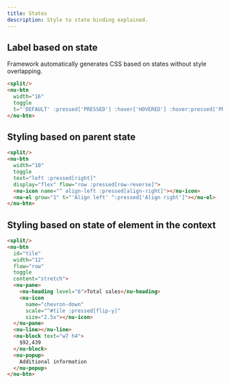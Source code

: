 ```yaml
---
title: States
description: Style to state binding explained.
---
```


## Label based on state

Framework automatically generates CSS based on states without style overlapping.

```html
<split/>
<nu-btn
  width="16"
  toggle
  t="'DEFAULT' :pressed['PRESSED'] :hover['HOVERED'] :hover:pressed['PRESSED & HOVERED']">
</nu-btn>
```

## Styling based on parent state

```html
<split/>
<nu-btn
  width="10"
  toggle
  text="left :pressed[right]"
  display="flex" flow="row :pressed[row-reverse]">
  <nu-icon name="^ align-left :pressed[align-right]"></nu-icon>
  <nu-el grow="1" t="'Align left' ^:pressed['Align right']"></nu-el>
</nu-btn>
```

## Styling based on state of element in the context

```html
<split/>
<nu-btn
  id="tile"
  width="12"
  flow="row"
  toggle
  content="stretch">
  <nu-pane>
    <nu-heading level="6">Total sales</nu-heading>
    <nu-icon
      name="chevron-down"
      scale="^#tile :pressed[flip-y]"
      size="2.5x"></nu-icon>
  </nu-pane>
  <nu-line></nu-line>
  <nu-block text="w7 h4">
    $92,439
  </nu-block>
  <nu-popup>
    Additional information
  </nu-popup>
</nu-btn>
```
